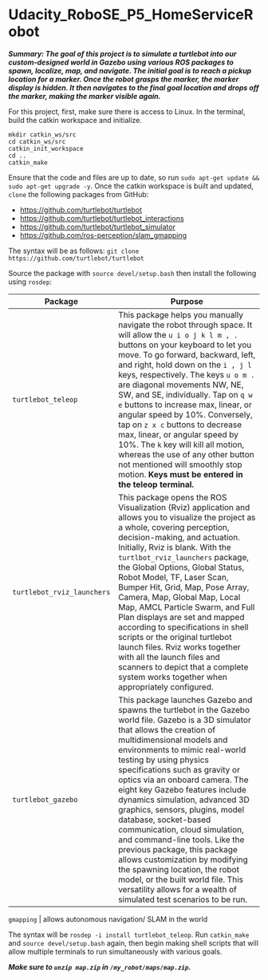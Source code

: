 # Udacity_RoboSE_P5_HomeServiceRobot

_**Summary: The goal of this project is to simulate a turtlebot into our custom-designed world in Gazebo using various ROS packages to spawn, localize, map, and navigate. The initial goal is to reach a pickup location for a marker. Once the robot grasps the marker, the marker display is hidden. It then navigates to the final goal location and drops off the marker, making the marker visible again.**_

For this project, first, make sure there is access to Linux. In the terminal, build the catkin workspace and initialize.

```
mkdir catkin_ws/src
cd catkin_ws/src
catkin_init_workspace
cd ..
catkin_make
```

Ensure that the code and files are up to date, so run `sudo apt-get update && sudo apt-get upgrade -y`. Once the catkin workspace is built and updated, `clone` the following packages from GitHub:
- https://github.com/turtlebot/turtlebot
- https://github.com/turtlebot/turtlebot_interactions
- https://github.com/turtlebot/turtlebot_simulator
- https://github.com/ros-perception/slam_gmapping

The syntax will be as follows:
`git clone https://github.com/turtlebot/turtlebot`

Source the package with `source devel/setup.bash` then install the following using `rosdep`:

Package | Purpose
--------|--------
`turtlebot_teleop` | This package helps you manually navigate the robot through space. It will allow the `u i o j k l m , .` buttons on your keyboard to let you move. To go forward, backward, left, and right, hold down on the `i , j l` keys, respectively. The keys `u o m .` are diagonal movements NW, NE, SW, and SE, individually. Tap on `q w e` buttons to increase max, linear, or angular speed by 10%. Conversely, tap on `z x c` buttons to decrease max, linear, or angular speed by 10%. The `k` key will kill all motion, whereas the use of any other button not mentioned will smoothly stop motion. **Keys must be entered in the teleop terminal.**
`turtlebot_rviz_launchers` | This package opens the ROS Visualization (Rviz) application and allows you to visualize the project as a whole, covering perception, decision-making, and actuation. Initially, Rviz is blank. With the `turtlbot_rviz_launchers` package, the Global Options, Global Status, Robot Model, TF, Laser Scan, Bumper Hit, Grid, Map, Pose Array, Camera, Map, Global Map, Local Map, AMCL Particle Swarm, and Full Plan displays are set and mapped according to specifications in shell scripts or the original turtlebot launch files. Rviz works together with all the launch files and scanners to depict that a complete system works together when appropriately configured.
`turtlebot_gazebo` | This package launches Gazebo and spawns the turtlebot in the Gazebo world file. Gazebo is a 3D simulator that allows the creation of multidimensional models and environments to mimic real-world testing by using physics specifications such as gravity or optics via an onboard camera. The eight key Gazebo features include dynamics simulation, advanced 3D graphics, sensors, plugins, model database, socket-based communication, cloud simulation, and command-line tools. Like the previous package, this package allows customization by modifying the spawning location, the robot model, or the built world file. This versatility allows for a wealth of simulated test scenarios to be run.

`gmapping` | allows autonomous navigation/ SLAM in the world

The syntax will be `rosdep -i install turtlebot_teleop`. Run `catkin_make` and `source devel/setup.bash` again, then begin making shell scripts that will allow multiple terminals to run simultaneously with various goals.

_**Make sure to `unzip map.zip` in `/my_robot/maps/map.zip`.**_


